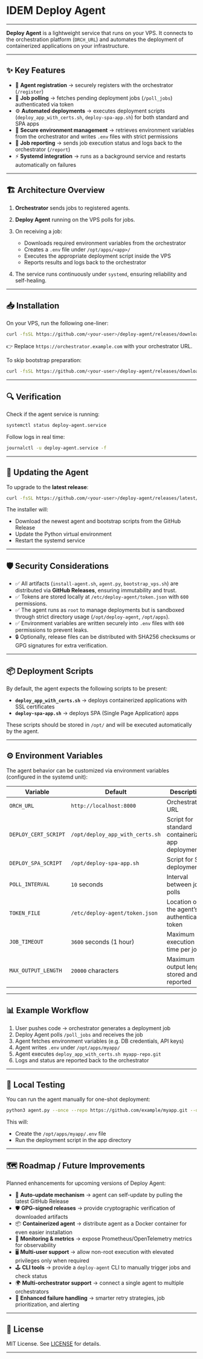 # IDEM  Deploy Agent

---

**Deploy Agent** is a lightweight service that runs on your VPS.
It connects to the orchestration platform (`ORCH_URL`) and automates the deployment of containerized applications on your infrastructure.

---

## ✨ Key Features

* 🔑 **Agent registration** → securely registers with the orchestrator (`/register`)
* 📡 **Job polling** → fetches pending deployment jobs (`/poll_jobs`) authenticated via token
* ⚙️ **Automated deployments** → executes deployment scripts (`deploy_app_with_certs.sh`, `deploy-spa-app.sh`) for both standard and SPA apps
* 🔐 **Secure environment management** → retrieves environment variables from the orchestrator and writes `.env` files with strict permissions
* 📝 **Job reporting** → sends job execution status and logs back to the orchestrator (`/report`)
* ⚡ **Systemd integration** → runs as a background service and restarts automatically on failures

---

## 🏗️ Architecture Overview

1. **Orchestrator** sends jobs to registered agents.
2. **Deploy Agent** running on the VPS polls for jobs.
3. On receiving a job:

   * Downloads required environment variables from the orchestrator
   * Creates a `.env` file under `/opt/apps/<app>/`
   * Executes the appropriate deployment script inside the VPS
   * Reports results and logs back to the orchestrator
4. The service runs continuously under `systemd`, ensuring reliability and self-healing.

---

## 📥 Installation

On your VPS, run the following one-liner:

```bash
curl -fsSL https://github.com/<your-user>/deploy-agent/releases/download/v1.0.0/install-agent.sh | sudo bash -s -- https://orchestrator.example.com
```

👉 Replace `https://orchestrator.example.com` with your orchestrator URL.

To skip bootstrap preparation:

```bash
curl -fsSL https://github.com/<your-user>/deploy-agent/releases/download/v1.0.0/install-agent.sh | sudo bash -s -- https://orchestrator.example.com --no-bootstrap
```

---

## 🔍 Verification

Check if the agent service is running:

```bash
systemctl status deploy-agent.service
```

Follow logs in real time:

```bash
journalctl -u deploy-agent.service -f
```

---

## 🔄 Updating the Agent

To upgrade to the **latest release**:

```bash
curl -fsSL https://github.com/<your-user>/deploy-agent/releases/latest/download/install-agent.sh | sudo bash -s -- https://orchestrator.example.com
```

The installer will:

* Download the newest agent and bootstrap scripts from the GitHub Release
* Update the Python virtual environment
* Restart the systemd service

---

## 🛡️ Security Considerations

* ✅ All artifacts (`install-agent.sh`, `agent.py`, `bootstrap_vps.sh`) are distributed via **GitHub Releases**, ensuring immutability and trust.
* ✅ Tokens are stored locally at `/etc/deploy-agent/token.json` with `600` permissions.
* ✅ The agent runs as `root` to manage deployments but is sandboxed through strict directory usage (`/opt/deploy-agent`, `/opt/apps`).
* ✅ Environment variables are written securely into `.env` files with `600` permissions to prevent leaks.
* 🔒 Optionally, release files can be distributed with SHA256 checksums or GPG signatures for extra verification.

---

## 📦 Deployment Scripts

By default, the agent expects the following scripts to be present:

* **`deploy_app_with_certs.sh`** → deploys containerized applications with SSL certificates
* **`deploy-spa-app.sh`** → deploys SPA (Single Page Application) apps

These scripts should be stored in `/opt/` and will be executed automatically by the agent.

---

## ⚙️ Environment Variables

The agent behavior can be customized via environment variables (configured in the systemd unit):

| Variable             | Default                         | Description                                      |
| -------------------- | ------------------------------- | ------------------------------------------------ |
| `ORCH_URL`           | `http://localhost:8000`         | Orchestrator URL                                 |
| `DEPLOY_CERT_SCRIPT` | `/opt/deploy_app_with_certs.sh` | Script for standard containerized app deployment |
| `DEPLOY_SPA_SCRIPT`  | `/opt/deploy-spa-app.sh`        | Script for SPA deployments                       |
| `POLL_INTERVAL`      | `10` seconds                    | Interval between job polls                       |
| `TOKEN_FILE`         | `/etc/deploy-agent/token.json`  | Location of the agent’s authentication token     |
| `JOB_TIMEOUT`        | `3600` seconds (1 hour)         | Maximum execution time per job                   |
| `MAX_OUTPUT_LENGTH`  | `20000` characters              | Maximum output length stored and reported        |

---

## 📊 Example Workflow

1. User pushes code → orchestrator generates a deployment job
2. Deploy Agent polls `/poll_jobs` and receives the job
3. Agent fetches environment variables (e.g. DB credentials, API keys)
4. Agent writes `.env` under `/opt/apps/myapp/`
5. Agent executes `deploy_app_with_certs.sh myapp-repo.git`
6. Logs and status are reported back to the orchestrator

---

## 🧪 Local Testing

You can run the agent manually for one-shot deployment:

```bash
python3 agent.py --once --repo https://github.com/example/myapp.git --domain myapp.com
```

This will:

* Create the `/opt/apps/myapp/.env` file
* Run the deployment script in the app directory

---

## 🗺️ Roadmap / Future Improvements

Planned enhancements for upcoming versions of Deploy Agent:

* 🔄 **Auto-update mechanism** → agent can self-update by pulling the latest GitHub Release
* 🛡️ **GPG-signed releases** → provide cryptographic verification of downloaded artifacts
* 📦 **Containerized agent** → distribute agent as a Docker container for even easier installation
* 🔔 **Monitoring & metrics** → expose Prometheus/OpenTelemetry metrics for observability
* 🖥️ **Multi-user support** → allow non-root execution with elevated privileges only when required
* 🕹️ **CLI tools** → provide a `deploy-agent` CLI to manually trigger jobs and check status
* 🌍 **Multi-orchestrator support** → connect a single agent to multiple orchestrators
* 🚨 **Enhanced failure handling** → smarter retry strategies, job prioritization, and alerting

---

## 📄 License

MIT License. See [LICENSE](LICENSE) for details.

---
